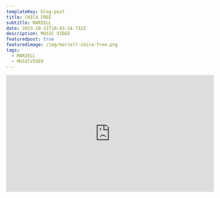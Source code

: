 ```yaml
---
templateKey: blog-post
title: CHICA FREE
subtitle: MARIELL
date: 2023-10-31T18:43:14.732Z
description: MUSIC VIDEO
featuredpost: true
featuredimage: /img/mariell-chica-free.png
tags:
  - MARIELL
  - MUSICVIDEO
---
```

<iframe width="560" height="315" src="https://www.youtube.com/embed/4Dti7V-yESY?si=xZZk_YoS1WmXeshv" title="YouTube video player" frameborder="0" allow="accelerometer; autoplay; clipboard-write; encrypted-media; gyroscope; picture-in-picture; web-share" allowfullscreen></iframe>